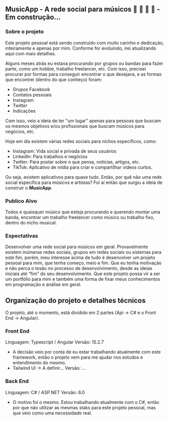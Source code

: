 ## MusicApp - A rede social para músicos :guitar: :musical_keyboard: :drum: :microphone: - Em construção... 

### Sobre o projeto
Este projeto pessoal está sendo construído com muito carinho e dedicação, inteiramente e apenas por mim. Conforme for evoluindo, irei atualizando aqui com mais detalhes.

Alguns meses atrás eu estava procurando por grupos ou bandas para fazer parte, como um hobbie, trabalho freelancer, etc. Com isso, precisei procurar por formas para conseguir encontrar o que desejava, e as formas que encontrei (dentro do que conheço) foram:
- Grupos Facebook
- Contatos pessoais
- Instagram
- Twitter
- Indicações

Com isso, veio a ideia de ter "um lugar" apenas para pessoas que buscam os mesmos objetivos e/ou profissionais que buscam músicos para negócios, etc.

Hoje em dia existem várias redes sociais para nichos específicos, como:
* Instagram: Vida social e privada de seus usuários 
* LinkedIn: Para trabalhos e negócios
* Twitter: Para postar sobre o que pensa, notícias, artigos, etc.
* TikTok: Aplicativo de mídia para criar e compartilhar vídeos curtos.

Ou seja, existem aplicativos para quase tudo. Então, por quê não uma rede social específica para músicos e artistas? Foi aí então que surgiu a ideia de construir o **MusicApp**.

### Publico Alvo

Todos e quaisquer músico que esteja procurando e querendo montar uma banda, encontrar um trabalho freelancer como músico ou trabalho fixo, dentro do nicho musical.

### Expectativas

Desenvolver uma rede social para músicos em geral. Provavelmente existem inúmeras redes sociais, grupos em redes sociais ou sistemas para este fim, porém, meu interesse acima de tudo é desenvolver um projeto pessoal para mim, que tenha começo, meio e fim. Que eu tenha motivação e não perca o tesão no processo de desenvolvimento, desde as ideias iniciais até “fim” do seu desenvolvimento.
Que este projeto possa vir a ser um portfólio para mim e também uma forma de fixar meus conhecimentos em programação e análise em geral.


## Organização do projeto e detalhes técnicos
O projeto, até o momento, está dividido em 2 partes (Api -> C# e o Front End -> Angular).

### Front End
Linguagem: Typescript / Angular
Versão: 15.2.7
* A decisão veio por conta de eu estar trabalhando atualmente com este framework, então o projeto vem para me ajudar nos estudos e entendimento do mesmo.
* Tailwind UI -> A definir...
Versão: ...

### Back End
Linguagem: C# / ASP.NET
Versão: 6.0
* O motivo foi o mesmo. Estou trabalhando atualmente com o C#, então por que não utilizar as mesmas staks para este projeto pessoal, mas que veio como uma necessidade real.
